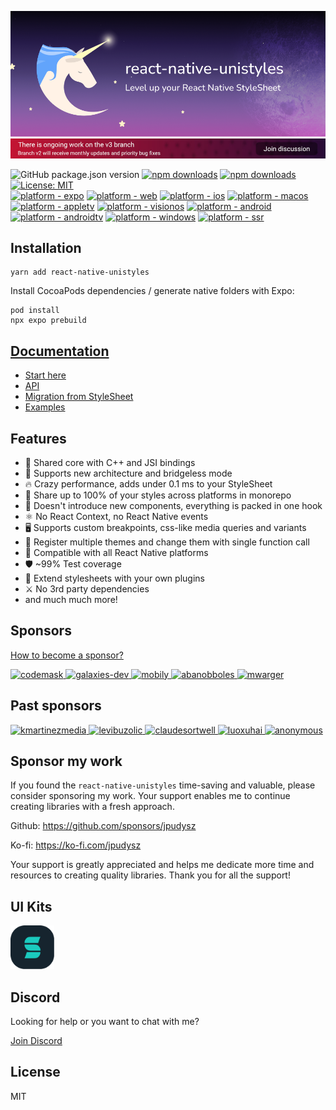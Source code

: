 [<img alt="react-native-unistyles" src="assets/banner.png">](https://reactnativeunistyles.vercel.app/)
[<img alt="react-native-unistyles-3.0" src="assets/v3.jpg">](https://github.com/jpudysz/react-native-unistyles/discussions/191)


![GitHub package.json version](https://img.shields.io/github/package-json/v/jpudysz/react-native-unistyles?style=for-the-badge)
[![npm downloads](https://img.shields.io/npm/dm/react-native-unistyles?style=for-the-badge)](https://www.npmjs.com/package/react-native-unistyles)
[![npm downloads](https://img.shields.io/npm/dt/react-native-unistyles?style=for-the-badge)](https://www.npmjs.com/package/react-native-unistyles)
[![License: MIT](https://img.shields.io/badge/License-MIT-44CD11.svg?style=for-the-badge)](https://opensource.org/licenses/MIT)
<br />
[![platform - expo](https://img.shields.io/badge/Expo-fff?style=for-the-badge&logo=expo&logoColor=black)](https://docs.expo.dev/)
[![platform - web](https://img.shields.io/badge/React_Native_Web-white?logo=react&logoColor=57BDDA&style=for-the-badge)](https://www.w3.org/)
[![platform - ios](https://img.shields.io/badge/iOS-000?logo=apple&style=for-the-badge)](https://developer.apple.com/ios/)
[![platform - macos](https://img.shields.io/badge/macOS-000?logo=apple&style=for-the-badge)](https://developer.apple.com/macos/)
[![platform - appletv](https://img.shields.io/badge/Apple_TV-000?logo=apple&style=for-the-badge)](https://developer.apple.com/tvos/)
[![platform - visionos](https://img.shields.io/badge/visionos-000?logo=apple&style=for-the-badge)](https://developer.apple.com/visionos/)
[![platform - android](https://img.shields.io/badge/Android-44CD11?style=for-the-badge&logo=android&logoColor=white)](https://developer.android.com/)
[![platform - androidtv](https://img.shields.io/badge/Android_TV-44CD11?style=for-the-badge&logo=android&logoColor=white)](https://www.android.com/intl/pl_pl/tv/)
[![platform - windows](https://img.shields.io/badge/windows-00a2ed?logo=windows&style=for-the-badge)](https://microsoft.github.io/react-native-windows/docs/getting-started)
[![platform - ssr](https://img.shields.io/badge/SSR-black?style=for-the-badge&logo=next.js&logoColor=white)](https://nextjs.org/)


## Installation

```shell
yarn add react-native-unistyles
```
Install CocoaPods dependencies / generate native folders with Expo:

```shell
pod install
npx expo prebuild
```

## [Documentation](https://reactnativeunistyles.vercel.app/)
- [Start here](https://reactnativeunistyles.vercel.app/start/introduction/)
- [API](https://reactnativeunistyles.vercel.app/reference/create-stylesheet/)
- [Migration from StyleSheet](https://reactnativeunistyles.vercel.app/start/migration-from-stylesheet/)
- [Examples](https://reactnativeunistyles.vercel.app/examples/all/)

## Features
- 🚀 Shared core with C++ and JSI bindings
- 🌉 Supports new architecture and bridgeless mode
- 🔥 Crazy performance, adds under 0.1 ms to your StyleSheet
- 🎳 Share up to 100% of your styles across platforms in monorepo
- 🎯 Doesn't introduce new components, everything is packed in one hook
- ⚛️ No React Context, no React Native events
- 🖥️ Supports custom breakpoints, css-like media queries and variants
- 🎨 Register multiple themes and change them with single function call
- 🥳 Compatible with all React Native platforms
- 🛡️ ~99% Test coverage
- 🔌 Extend stylesheets with your own plugins
- ⚔️ No 3rd party dependencies
- and much much more!

## Sponsors

[How to become a sponsor?](https://reactnativeunistyles.vercel.app/other/for-sponsors/)

<a href="https://codemask.com">
    <img src="https://avatars.githubusercontent.com/u/51229884?s=200&v=4" height="70px" width="70px" alt="codemask" />
</a>
<a href="https://galaxies.dev">
     <img src="https://avatars.githubusercontent.com/u/118431096?s=200&v=4" height="70px" width="70px" alt="galaxies-dev" />
</a>
<a href="https://github.com/mobily">
     <img src="https://avatars.githubusercontent.com/u/1467712?v=4" height="70px" width="70px" alt="mobily" />
</a>
<a href="https://github.com/abanobboles">
     <img src="https://avatars.githubusercontent.com/u/9078953?v=4" height="70px" width="70px" alt="abanobboles" />
</a>
<a href="https://github.com/mwarger">
     <img src="https://avatars.githubusercontent.com/u/686823?v=4" height="70px" width="70px" alt="mwarger" />
</a>


## Past sponsors

<a href="https://github.com/kmartinezmedia">
     <img src="https://avatars.githubusercontent.com/u/6308123?s=200&v=4" height="70px" width="70px" alt="kmartinezmedia" />
</a>
<a href="https://github.com/levibuzolic">
     <img src="https://avatars.githubusercontent.com/u/721323?v=4" height="70px" width="70px" alt="levibuzolic" />
</a>
<a href="https://github.com/claudesortwell">
     <img src="https://avatars.githubusercontent.com/u/41422239?v=4" height="70px" width="70px" alt="claudesortwell" />
</a>
<a href="https://github.com/luoxuhai">
     <img src="https://avatars.githubusercontent.com/u/37284154?v=4" height="70px" width="70px" alt="luoxuhai" />
</a>
<a href="https://github.com">
     <img src="https://avatars.githubusercontent.com/u/113348625?v=4" height="70px" width="70px" alt="anonymous" />
</a>

## Sponsor my work

If you found the `react-native-unistyles` time-saving and valuable, please consider sponsoring my work. Your support enables me to continue creating libraries with a fresh approach.

Github: https://github.com/sponsors/jpudysz

Ko-fi: https://ko-fi.com/jpudysz

Your support is greatly appreciated and helps me dedicate more time and resources to creating quality libraries. Thank you for all the support!


## UI Kits

<a href="https://stacks.grapp.dev/">
     <img src="https://raw.githubusercontent.com/grapp-dev/stacks/main/assets/stacks-logo.png" height="70px" width="70px" alt="Stacks" />
</a>

## Discord
Looking for help or you want to chat with me?

[Join Discord](https://discord.gg/akGHf27P4C)


## License

MIT
